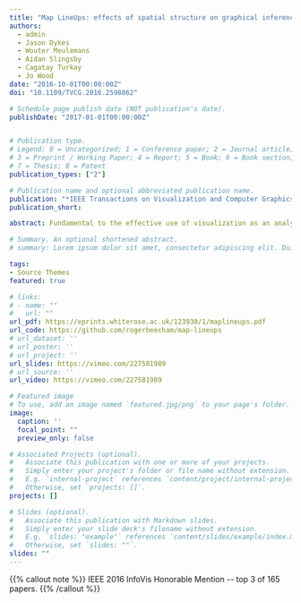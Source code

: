 ```yaml
---
title: "Map LineUps: effects of spatial structure on graphical inference"
authors:
  - admin
  - Jason Dykes
  - Wouter Meulemans
  - Aidan Slingsby
  - Cagatay Turkay
  - Jo Wood
date: "2016-10-01T00:00:00Z"
doi: "10.1109/TVCG.2016.2598862"

# Schedule page publish date (NOT publication's date).
publishDate: "2017-01-01T00:00:00Z"


# Publication type.
# Legend: 0 = Uncategorized; 1 = Conference paper; 2 = Journal article;
# 3 = Preprint / Working Paper; 4 = Report; 5 = Book; 6 = Book section;
# 7 = Thesis; 8 = Patent
publication_types: ["2"]

# Publication name and optional abbreviated publication name.
publication: "*IEEE Transactions on Visualization and Computer Graphics*, 23(1): 391--400"
publication_short:

abstract: Fundamental to the effective use of visualization as an analytic and descriptive tool is the assurance that presenting data visually provides the capability of making inferences from what we see. This paper explores two related approaches to quantifying the confidence we may have in making visual inferences from mapped geospatial data. We adapt Wickham et al.'s `Visual Line-up' method as a direct analogy with Null Hypothesis Significance Testing (NHST) and propose a new approach for generating more credible spatial null hypotheses. Rather than using as a spatial null hypothesis the unrealistic assumption of complete spatial randomness, we propose spatially autocorrelated simulations as alternative nulls. We conduct a set of crowdsourced experiments (n = 361) to determine the just noticeable difference (JND) between pairs of choropleth maps of geographic units controlling for spatial autocorrelation (Moran's I statistic) and geometric configuration (variance in spatial unit area). Results indicate that people's abilities to perceive differences in spatial autocorrelation vary with baseline autocorrelation structure and the geometric configuration of geographic units. These results allow us, for the first time, to construct a visual equivalent of statistical power for geospatial data. Our JND results add to those provided in recent years by Klippel et al. (2011), Harrison et al. (2014) and Kay & Heer (2015) for correlation visualization. Importantly, they provide an empirical basis for an improved construction of visual line-ups for maps and the development of theory to inform geospatial tests of graphical inference.

# Summary. An optional shortened abstract.
# summary: Lorem ipsum dolor sit amet, consectetur adipiscing elit. Duis posuere tellus ac convallis placerat. Proin tincidunt magna sed ex sollicitudin condimentum.

tags:
- Source Themes
featured: true

# links:
# - name: ""
#   url: ""
url_pdf: https://eprints.whiterose.ac.uk/123930/1/maplineups.pdf
url_code: https://github.com/rogerbeecham/map-lineups
# url_dataset: ''
# url_poster: ''
# url_project: ''
url_slides: https://vimeo.com/227581989
# url_source: ''
url_video: https://vimeo.com/227581989

# Featured image
# To use, add an image named `featured.jpg/png` to your page's folder.
image:
  caption: ''
  focal_point: ""
  preview_only: false

# Associated Projects (optional).
#   Associate this publication with one or more of your projects.
#   Simply enter your project's folder or file name without extension.
#   E.g. `internal-project` references `content/project/internal-project/index.md`.
#   Otherwise, set `projects: []`.
projects: []

# Slides (optional).
#   Associate this publication with Markdown slides.
#   Simply enter your slide deck's filename without extension.
#   E.g. `slides: "example"` references `content/slides/example/index.md`.
#   Otherwise, set `slides: ""`.
slides: ""
---
```


{{% callout note %}}
IEEE 2016 InfoVis Honorable Mention -- top 3 of 165 papers.
{{% /callout %}}
